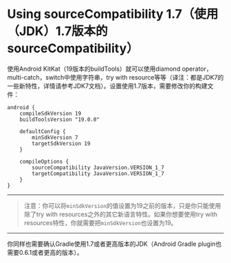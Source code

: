 # Using sourceCompatibility 1.7（使用（JDK）1.7版本的sourceCompatibility）

使用Android KitKat（19版本的buildTools）就可以使用diamond operator，multi-catch，switch中使用字符串，try with resource等等（译注：都是JDK7的一些新特性，详情请参考JDK7文档）。设置使用1.7版本，需要修改你的构建文件：

    android {
        compileSdkVersion 19
        buildToolsVersion "19.0.0"

        defaultConfig {
            minSdkVersion 7
            targetSdkVersion 19
        }

        compileOptions {
            sourceCompatibility JavaVersion.VERSION_1_7
            targetCompatibility JavaVersion.VERSION_1_7
        }
    }

---

> 注意：你可以将`minSdkVersion`的值设置为19之前的版本，只是你只能使用除了try with resources之外的其它新语言特性。如果你想要使用try with resources特性，你就需要把`minSdkVersion`也设置为19。

---

你同样也需要确认Gradle使用1.7或者更高版本的JDK（Android Gradle plugin也需要0.6.1或者更高的版本）。
